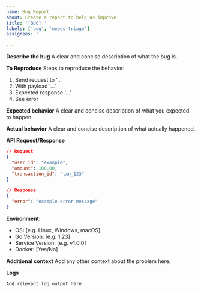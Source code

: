 ```yaml
---
name: Bug Report
about: Create a report to help us improve
title: '[BUG] '
labels: ['bug', 'needs-triage']
assignees: ''

---
```


**Describe the bug**
A clear and concise description of what the bug is.

**To Reproduce**
Steps to reproduce the behavior:
1. Send request to '...'
2. With payload '...'
3. Expected response '...'
4. See error

**Expected behavior**
A clear and concise description of what you expected to happen.

**Actual behavior**
A clear and concise description of what actually happened.

**API Request/Response**
```json
// Request
{
  "user_id": "example",
  "amount": 100.00,
  "transaction_id": "txn_123"
}

// Response
{
  "error": "example error message"
}
```

**Environment:**
 - OS: [e.g. Linux, Windows, macOS]
 - Go Version: [e.g. 1.23]
 - Service Version: [e.g. v1.0.0]
 - Docker: [Yes/No]

**Additional context**
Add any other context about the problem here.

**Logs**
```
Add relevant log output here
```
